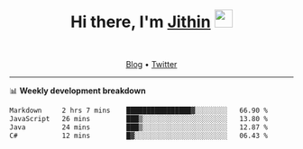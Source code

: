 <h1 align="center">Hi there, I'm <a href="https://jithset.github.io/" target="_blank">Jithin</a> <img
src="https://github.com/blackcater/blackcater/raw/main/images/Hi.gif" height="32" /></h1>

<br />

<p align="center">
  <a href="https://jithset.github.io">Blog</a> •
  <a href="https://twitter.com/jithset">Twitter</a>
</p>

---

📊 **Weekly development breakdown**

<!--START_SECTION:waka-->

```txt
Markdown     2 hrs 7 mins    ████████████████▓░░░░░░░░   66.90 %
JavaScript   26 mins         ███▒░░░░░░░░░░░░░░░░░░░░░   13.80 %
Java         24 mins         ███▒░░░░░░░░░░░░░░░░░░░░░   12.87 %
C#           12 mins         █▓░░░░░░░░░░░░░░░░░░░░░░░   06.43 %
```

<!--END_SECTION:waka-->

